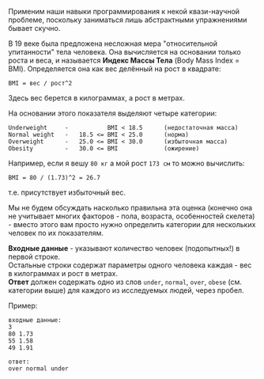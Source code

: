 <!-- #Индекс Массы Тела -->
Применим наши навыки программирования к некой квази-научной проблеме, поскольку заниматься лишь абстрактными
упражнениями бывает скучно.

В 19 веке была предложена несложная мера "относительной упитанности" тела человека. Она вычисляется на основании
только роста и веса, и называется **Индекс Массы Тела** (Body Mass Index = BMI). Определяется она как вес делённый
на рост в квадрате:

    BMI = вес / рост^2

Здесь вес берется в килограммах, а рост в метрах.

На основании этого показателя выделяют четыре категории:

	Underweight     -           BMI < 18.5      (недостаточная масса)
	Normal weight   -   18.5 <= BMI < 25.0      (норма)
	Overweight      -   25.0 <= BMI < 30.0      (избыточная масса)
	Obesity         -   30.0 <= BMI             (ожирение)

Например, если я вешу `80 кг` а мой рост `173 см` то можно вычислить:

    BMI = 80 / (1.73)^2 = 26.7

т.е. присутствует избыточный вес.

Мы не будем обсуждать насколько правильна эта оценка (конечно она не учитывает многих факторов - пола, возраста,
особенностей скелета) - вместо этого вам просто нужно определить категории для нескольких человек по их показателям.

**Входные данные** - указывают количество человек (подопытных!) в первой строке.  
Остальные строки содержат параметры одного человека каждая - вес в килограммах и рост в метрах.  
**Ответ** должен содержать одно из слов `under`, `normal`, `over`, `obese` (см. категории выше) для каждого из
исследуемых людей, через пробел.

Пример:

    входные данные:
    3
    80 1.73
    55 1.58
    49 1.91
    
    ответ:
    over normal under
